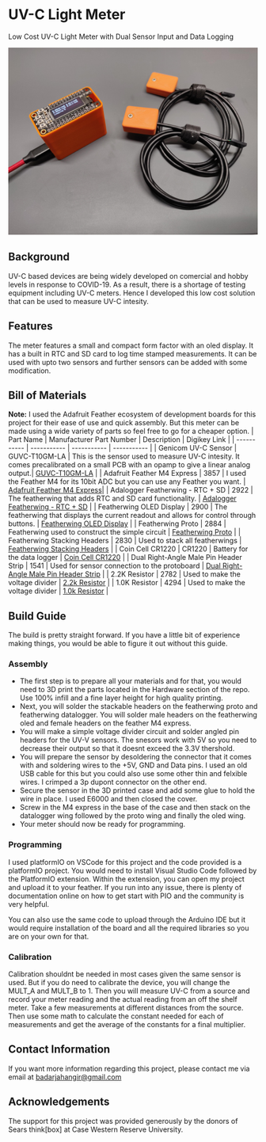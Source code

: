# UV-C Light Meter
Low Cost UV-C Light Meter with Dual Sensor Input and Data Logging

![Test Image](Images/IMG_20200516_191059.jpg)

## Background
UV-C based devices are being widely developed on comercial and hobby levels in response to COVID-19. As a result,
there is a shortage of testing equipment including UV-C meters. Hence I developed this low cost solution that can 
be used to measure UV-C intesity. 

## Features
The meter features a small and compact form factor with an oled display. It has a built in RTC and SD card to log
time stamped measurements. It can be used with upto two sensors and further sensors can be added with some modification. 

## Bill of Materials
**Note:** I used the Adafruit Feather ecosystem of development boards for this project for their ease of use and quick assembly. But this meter can
be made using a wide variety of parts so feel free to go for a cheaper option. 
| Part Name | Manufacturer Part Number | Description | Digikey Link |
| ----------- | ----------- | ----------- | ----------- |
| Genicom UV-C Sensor | GUVC-T10GM-LA | This is the sensor used to measure UV-C intesity. It comes precalibrated on a small PCB with an opamp to give a linear analog output.| [GUVC-T10GM-LA](https://www.digikey.com/product-detail/en/genicom-co-ltd/GUVC-T10GM-LA/2096-GUVC-T10GM-LA-ND/10474940) |
| Adafruit Feather M4 Express | 3857 | I used the Feather M4 for its 10bit ADC but you can use any Feather you want. | [Adafruit Feather M4 Express](https://www.digikey.com/product-detail/en/adafruit-industries-llc/3857/1528-2648-ND/9553567)|
| Adalogger Featherwing - RTC + SD | 2922 | The featherwing that adds RTC and SD card functionality. | [Adalogger Featherwing - RTC + SD](https://www.digikey.com/product-detail/en/adafruit-industries-llc/2922/1528-1621-ND/5885911) |
| Featherwing OLED Display | 2900 | The featherwing that displays the current readout and allows for control through buttons. | [Featherwing OLED Display](https://www.digikey.com/product-detail/en/adafruit-industries-llc/2900/1528-1547-ND/5810890) |
| Featherwing Proto | 2884 | Featherwing used to construct the simple circuit | [Featherwing Proto](https://www.digikey.com/product-detail/en/adafruit-industries-llc/2884/1528-1622-ND/5777193) |
| Featherwing Stacking Headers | 2830 | Used to stack all featherwings | [Featherwing Stacking Headers](https://www.digikey.com/product-detail/en/adafruit-industries-llc/2830/2830-ND/5823439) |
| Coin Cell CR1220 | CR1220 | Battery for the data logger | [Coin Cell CR1220](https://www.digikey.com/product-detail/en/panasonic-bsg/CR1220/P033-ND/269740) |
| Dual Right-Angle Male Pin Header Strip | 1541 | Used for sensor connection to the protoboard | [Dual Right-Angle Male Pin Header Strip](https://www.adafruit.com/product/1541) |
| 2.2K Resistor | 2782 | Used to make the voltage divider | [2.2k Resistor](https://www.adafruit.com/product/2782) |
| 1.0K Resistor | 4294 | Used to make the voltage divider | [1.0k Resistor](https://www.adafruit.com/product/4294) |

## Build Guide
The build is pretty straight forward. If you have a little bit of experience making things, you would be able to figure it out without this guide. 

### Assembly

- The first step is to prepare all your materials and for that, you would need to 3D print the parts located in the Hardware section of the repo. Use 100% infill and a fine layer height for high quality printing. 
- Next, you will solder the stackable headers on the featherwing proto and featherwing datalogger. You will solder male headers on the featherwing oled and female headers on the feather M4 express. 
- You will make a simple voltage divider circuit and solder angled pin headers for the UV-V sensors. The snesors work with 5V so you need to decrease their output so that it doesnt exceed the 3.3V thershold. 
- You will prepare the sensor by desoldering the connector that it comes with and soldering wires to the +5V, GND and Data pins. I used an old USB cable for this but you could also use some other thin and felxible wires. I crimped a 3p dupont connector on the other end. 
- Secure the sensor in the 3D printed case and add some glue to hold the wire in place. I used E6000 and then closed the cover. 
- Screw in the M4 express in the base of the case and then stack on the datalogger wing followed by the proto wing and finally the oled wing.
- Your meter should now be ready for programming. 

### Programming
I used platformIO on VSCode for this project and the code provided is a platformIO project. You would need to install Visual Studio Code followed by the PlatformIO extension. Within the extension, you can open my project and upload it to your feather. If you run into any issue, there is plenty of documentation online on how to get start with PIO and the community is very helpful. 

You can also use the same code to upload through the Arduino IDE but it would require installation of the board and all the required libraries so you are on your own for that. 

### Calibration

Calibration shouldnt be needed in most cases given the same sensor is used. But if you do need to calibrate the device, you will change the MULT_A and MULT_B to 1. Then you will measure UV-C from a source and record your meter reading and the actual reading from an off the shelf meter. Take a few measurements at different distances from the source. Then use some math to calculate the constant needed for each of measurements and get the average of the constants for a final multiplier. 

## Contact Information
If you want more information regarding this project, please contact me via email at badarjahangir@gmail.com

## Acknowledgements
The support for this project was provided generously by the donors of Sears think[box] at Case Western Reserve University. 
